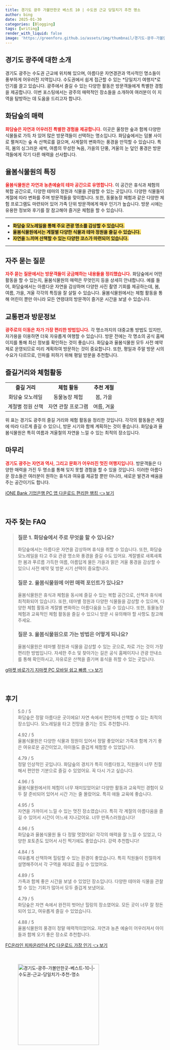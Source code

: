 ```yaml
---
title: 경기도 광주 가볼만한곳 베스트 10 | 수도권 근교 당일치기 추천 명소
author: bing
date: 2025-01-30
categories: [Blogging]
tags: [writing]
render_with_liquid: false
image: 'https://greenforu.github.io/assets/img/thumbnail/경기도-광주-가볼만한곳-베스트-10-|-수도권-근교-당일치기-추천-명소.webp'
---
```



<h2 id='경기도_광주_소개'>경기도 광주에 대한 소개</h2>

<p>경기도 광주는 수도권 근교에 위치해 있으며, 아름다운 자연경관과 역사적인 명소들이 풍부하게 어우러진 지역입니다. 수도권에서 쉽게 접근할 수 있는 *당일치기 여행지*로 인기를 끌고 있습니다. 광주에서 즐길 수 있는 다양한 활동은 방문객들에게 특별한 경험을 제공합니다. 이번 포스팅에서는 광주의 매력적인 장소들을 소개하여 여러분이 이 지역을 탐방하는 데 도움을 드리고자 합니다. </p>

<h2 id='화담숲의_매력'>화담숲의 매력</h2>

<p><b><span style="color: #ee2323;">화담숲은 자연과 어우러진 특별한 경험을 제공합니다.</span></b> 이곳은 울창한 숲과 함께 다양한 식물들로 가득 차 있어 많은 방문객들이 선택하는 명소입니다. 화담숲에서는 덤불 사이로 펼쳐지는 숲 속 산책로를 걸으며, 사계절의 변화하는 풍경을 만끽할 수 있습니다. 특히, 봄의 싱그러운 새싹, 여름의 무성한 녹음, 가을의 단풍, 겨울의 눈 덮인 풍경은 방문객들에게 각기 다른 매력을 선사합니다.</p>

<h2 id='율봄식물원의_특징'>율봄식물원의 특징</h2>

<p><b><span style="color: #ee2323;">율봄식물원은 자연과 농촌예술의 테마 공간으로 유명합니다.</span></b> 이 공간은 휴식과 체험의 복합 공간으로, 다양한 테마의 정원과 식물을 관람할 수 있는 곳입니다. 다양한 식물들이 계절에 따라 변화를 주며 방문객들을 맞이합니다. 또한, 동물농장 체험과 같은 다양한 체험 프로그램도 마련되어 있어 가족 단위 방문객에게 매우 인기가 높습니다. 방문 시에는 유용한 정보와 후기를 잘 참고해야 즐거운 체험을 할 수 있습니다.</p>

<hr />

<ul>
    <li><b><span style="background-color: #ffe066;">화담숲 모노레일을 통해 주요 관광 명소를 감상할 수 있습니다.</span></b></li>
    <li><b><span style="background-color: #ffe066;">율봄식물원에서는 계절별 다양한 식물과 테마 정원을 즐길 수 있습니다.</span></b></li>
    <li><b><span style="background-color: #ffe066;">자연을 느끼며 산책할 수 있는 다양한 코스가 마련되어 있습니다.</span></b></li>
</ul>

<hr />

<h2 id='자주_묻는_질문'>자주 묻는 질문</h2>

<p><b><span style="color: #ee2323;">자주 묻는 질문에서는 방문객들이 궁금해하는 내용들을 정리했습니다.</span></b> 화담숲에서 어떤 활동을 할 수 있는지, 율봄식물원의 매력은 무엇인지 등을 상세히 안내합니다. 예를 들어, 화담숲에서는 아름다운 자연을 감상하며 다양한 사진 촬영 기회를 제공하는데, 봄, 여름, 가을, 겨울 각각의 특징을 잘 살릴 수 있습니다. 율봄식물원에서는 체험 활동을 통해 어린이 뿐만 아니라 모든 연령대의 방문객이 즐거운 시간을 보낼 수 있습니다.</p>

<h2 id='교통편과_방문정보'>교통편과 방문정보</h2>

<p><b><span style="color: #ee2323;">광주로의 이동은 차가 가장 편리한 방법입니다.</span></b> 각 명소까지의 대중교통 방법도 있지만, 자가용을 이용하면 더욱 자유롭게 여행할 수 있습니다. 방문 전에는 각 명소의 공식 홈페이지를 통해 최신 정보를 확인하는 것이 좋습니다. 화담숲과 율봄식물원 모두 사전 예약제로 운영되므로 미리 계획하여 방문하는 것이 중요합니다. 또한, 평일과 주말 방문 시의 수요가 다르므로, 인파를 피하기 위해 평일 방문을 추천합니다.</p>

<h2 id='즐길거리와_체험활동'>즐길거리와 체험활동</h2>

<table>
    <tr>
        <td style="text-align: center; height: 17px;"><b>즐길 거리</b></td>
        <td style="text-align: center; height: 17px;"><b>체험 활동</b></td>
        <td style="text-align: center; height: 17px;"><b>추천 계절</b></td>
    </tr>
    <tr>
        <td style="text-align: center; height: 17px;">화담숲 모노레일</td>
        <td style="text-align: center; height: 17px;">동물농장 체험</td>
        <td style="text-align: center; height: 17px;">봄, 가을</td>
    </tr>
    <tr>
        <td style="text-align: center; height: 17px;">계절별 정원 산책</td>
        <td style="text-align: center; height: 17px;">자연 관찰 프로그램</td>
        <td style="text-align: center; height: 17px;">여름, 겨울</td>
    </tr>
</table>

<p>위 표는 경기도 광주의 즐길 거리와 체험 활동을 정리한 것입니다. 각각의 활동들은 계절에 따라 다르게 즐길 수 있으니, 방문 시기와 함께 계획하는 것이 좋습니다. 화담숲과 율봄식물원은 특히 여름과 겨울철의 자연을 느낄 수 있는 최적의 장소입니다.</p>

<h2 id='마무리'>마무리</h2>

<p><b><span style="color: #ee2323;">경기도 광주는 자연과 역사, 그리고 문화가 어우러진 멋진 여행지입니다.</span></b> 방문객들은 다양한 매력을 가진 두 명소를 통해 잊지 못할 경험을 할 수 있을 것입니다. 이러한 아름다운 장소들은 여러분이 원하는 휴식과 여유를 제공할 뿐만 아니라, 새로운 발견과 배움을 주는 공간이기도 합니다.</p>


<p><a class="click-button" title="iONE Bank 기업은행 PC 앱 다운로드 편리한 뱅킹" href="https://greenforu.github.io/posts/iONE-Bank-%EA%B8%B0%EC%97%85%EC%9D%80%ED%96%89-PC-%EC%95%B1-%EB%8B%A4%EC%9A%B4%EB%A1%9C%EB%93%9C-%ED%8E%B8%EB%A6%AC%ED%95%9C-%EB%B1%85%ED%82%B9/" rel="dofollow">iONE Bank 기업은행 PC 앱 다운로드 편리한 뱅킹 👈 보기</a></p><br>
<h2 id='자주_찾는_FAQ'>자주 찾는 FAQ</h2>
<div itemscope="" itemtype="https://schema.org/FAQPage"> 
<blockquote> 
<div itemscope="" itemprop="mainEntity" itemtype="https://schema.org/Question"> 
<h3 itemprop="name">질문 1. 화담숲에서 주로 무엇을 할 수 있나요?</h3> 
<div itemscope="" itemprop="acceptedAnswer" itemtype="https://schema.org/Answer"> 
<span itemprop="text"> 
<p>화담숲에서는 아름다운 자연을 감상하며 휴식을 취할 수 있습니다. 또한, 화담숲 모노레일을 타고 주요 관광 명소와 풍경을 즐길 수도 있어요. 계절별로 새록새록한 봄과 푸르름 가득한 여름, 아름답게 물든 가을과 맑은 겨울 풍경을 감상할 수 있으니 사전 예약 및 방문 시기 선택이 중요합니다.</p> 
</span> 
</div> 
</div> 

<div itemscope="" itemprop="mainEntity" itemtype="https://schema.org/Question"> 
<h3 itemprop="name">질문 2. 율봄식물원에 어떤 매력 포인트가 있나요?</h3> 
<div itemscope="" itemprop="acceptedAnswer" itemtype="https://schema.org/Answer"> 
<span itemprop="text"> 
<p>율봄식물원은 휴식과 체험을 동시에 즐길 수 있는 복합 공간으로, 산책과 휴식에 최적화되어 있습니다. 또한, 테마별 정원과 다양한 식물들을 감상할 수 있으며, 다양한 체험 활동과 계절별 변화하는 아름다움을 느낄 수 있습니다. 또한, 동물농장 체험과 교육적인 체험 활동을 즐길 수 있으니 방문 시 유의해야 할 사항도 참고해주세요.</p> 
</span> 
</div> 
</div> 

<div itemscope="" itemprop="mainEntity" itemtype="https://schema.org/Question"> 
<h3 itemprop="name">질문 3. 율봄식물원으로 가는 방법은 어떻게 되나요?</h3> 
<div itemscope="" itemprop="acceptedAnswer" itemtype="https://schema.org/Answer"> 
<span itemprop="text"> 
<p>율봄식물원은 테마별 정원과 식물을 감상할 수 있는 곳으로, 차로 가는 것이 가장 편리한 방법입니다. 자세한 주소 및 찾아가는 길은 공식 홈페이지나 관광 안내소를 통해 확인하시고, 자유로운 산책을 즐기며 휴식을 취할 수 있는 곳입니다.</p> 
</span> 
</div> 
</div> 

</blockquote> 
</div>
<p><a class="click-button" title="g마켓 바로가기 지마켓 PC 모바일 쉽고 빠름" href="https://greenforu.github.io/posts/g%EB%A7%88%EC%BC%93-%EB%B0%94%EB%A1%9C%EA%B0%80%EA%B8%B0-%EC%A7%80%EB%A7%88%EC%BC%93-PC-%EB%AA%A8%EB%B0%94%EC%9D%BC-%EC%89%BD%EA%B3%A0-%EB%B9%A0%EB%A6%84/" rel="dofollow">g마켓 바로가기 지마켓 PC 모바일 쉽고 빠름 👈 보기</a></p><br>
<h2 id='후기'>후기</h2>
<div itemscope itemtype="https://schema.org/Product">
  <blockquote>
  <div itemprop="review" itemscope itemtype="https://schema.org/Review">
      <div itemprop="reviewRating" itemscope itemtype="https://schema.org/Rating"> <span itemprop="ratingValue">5.0</span> / <span itemprop="bestRating">5</span> </div>
      <span itemprop="reviewBody">화담숲은 정말 아름다운 곳이에요! 자연 속에서 편안하게 산책할 수 있는 최적의 장소입니다. 모노레일을 타고 전망을 즐기는 것도 추천합니다.</span>
  </div>
  <br>
  <div itemprop="review" itemscope itemtype="https://schema.org/Review">
      <div itemprop="reviewRating" itemscope itemtype="https://schema.org/Rating"> <span itemprop="ratingValue">4.92</span> / <span itemprop="bestRating">5</span> </div>
      <span itemprop="reviewBody">율봄식물원은 다양한 식물과 정원이 있어서 정말 좋았어요! 가족과 함께 가기 좋은 여유로운 공간이었고, 아이들도 즐겁게 체험할 수 있었답니다.</span>
  </div>
  <br>
  <div itemprop="review" itemscope itemtype="https://schema.org/Review">
      <div itemprop="reviewRating" itemscope itemtype="https://schema.org/Rating"> <span itemprop="ratingValue">4.79</span> / <span itemprop="bestRating">5</span> </div>
      <span itemprop="reviewBody">정말 인상적인 곳입니다. 화담숲의 경치가 특히 아름다웠고, 직원들이 너무 친절해서 편안한 기분으로 즐길 수 있었어요. 꼭 다시 가고 싶습니다.</span>
  </div>
  <br>
  <div itemprop="review" itemscope itemtype="https://schema.org/Review">
      <div itemprop="reviewRating" itemscope itemtype="https://schema.org/Rating"> <span itemprop="ratingValue">4.96</span> / <span itemprop="bestRating">5</span> </div>
      <span itemprop="reviewBody">율봄식물원에서의 체험이 너무 재미있었어요! 다양한 활동과 교육적인 경험이 모두 잘 준비되어 있어서 시간 가는 줄 몰랐어요. 특히 애들 교육에 좋습니다.</span>
  </div>
  <br>
  <div itemprop="review" itemscope itemtype="https://schema.org/Review">
      <div itemprop="reviewRating" itemscope itemtype="https://schema.org/Rating"> <span itemprop="ratingValue">4.95</span> / <span itemprop="bestRating">5</span> </div>
      <span itemprop="reviewBody">자연을 가까이서 느낄 수 있는 멋진 장소였습니다. 특히 각 계절의 아름다움을 즐길 수 있어서 시간이 어느새 지나갔어요. 너무 만족스러웠습니다!</span>
  </div>
  <br>
  <div itemprop="review" itemscope itemtype="https://schema.org/Review">
      <div itemprop="reviewRating" itemscope itemtype="https://schema.org/Rating"> <span itemprop="ratingValue">4.96</span> / <span itemprop="bestRating">5</span> </div>
      <span itemprop="reviewBody">화담숲과 율봄식물원 둘 다 정말 멋졌어요! 각각의 매력을 잘 느낄 수 있었고, 다양한 포토존도 있어서 사진 찍기에도 좋았습니다. 강력 추천합니다!</span>
  </div>
  <br>
  <div itemprop="review" itemscope itemtype="https://schema.org/Review">
      <div itemprop="reviewRating" itemscope itemtype="https://schema.org/Rating"> <span itemprop="ratingValue">4.84</span> / <span itemprop="bestRating">5</span> </div>
      <span itemprop="reviewBody">여유롭게 산책하며 힐링할 수 있는 환경이 좋았습니다. 특히 직원들이 친절하게 설명해주어서 각 구역을 제대로 즐길 수 있었어요.</span>
  </div>
  <br>
  <div itemprop="review" itemscope itemtype="https://schema.org/Review">
      <div itemprop="reviewRating" itemscope itemtype="https://schema.org/Rating"> <span itemprop="ratingValue">4.89</span> / <span itemprop="bestRating">5</span> </div>
      <span itemprop="reviewBody">가족과 함께 좋은 시간을 보낼 수 있었던 장소입니다. 다양한 테마와 식물을 관찰할 수 있는 기회가 많아서 모두 즐겁게 보냈어요.</span>
  </div>
  <br>
  <div itemprop="review" itemscope itemtype="https://schema.org/Review">
      <div itemprop="reviewRating" itemscope itemtype="https://schema.org/Rating"> <span itemprop="ratingValue">4.79</span> / <span itemprop="bestRating">5</span> </div>
      <span itemprop="reviewBody">화담숲은 자연 속에서 완전히 벗어난 힐링의 장소였어요. 모든 곳이 너무 잘 정돈되어 있고, 여유롭게 즐길 수 있었습니다.</span>
  </div>
  <br>
  <div itemprop="review" itemscope itemtype="https://schema.org/Review">
      <div itemprop="reviewRating" itemscope itemtype="https://schema.org/Rating"> <span itemprop="ratingValue">4.88</span> / <span itemprop="bestRating">5</span> </div>
      <span itemprop="reviewBody">율봄식물원의 풍경이 정말 매력적이었어요. 자연과 농촌 예술이 어우러져서 아이들과 함께 오기 좋은 장소로 추천합니다.</span>
  </div>
  </blockquote>
</div>
<p><a class="click-button" title="FC온라인 피파온라인4 PC 다운로드 가장 인기" href="https://greenforu.github.io/posts/FC%EC%98%A8%EB%9D%BC%EC%9D%B8-%ED%94%BC%ED%8C%8C%EC%98%A8%EB%9D%BC%EC%9D%B84-PC-%EB%8B%A4%EC%9A%B4%EB%A1%9C%EB%93%9C-%EA%B0%80%EC%9E%A5-%EC%9D%B8%EA%B8%B0/" rel="dofollow">FC온라인 피파온라인4 PC 다운로드 가장 인기 👈 보기</a></p><br>
<figure class="image"><img src="https://greenforu.github.io/assets/img/thumbnail/경기도-광주-가볼만한곳-베스트-10-|-수도권-근교-당일치기-추천-명소.webp" alt="경기도-광주-가볼만한곳-베스트-10-|-수도권-근교-당일치기-추천-명소" width="256" height="256"></figure>